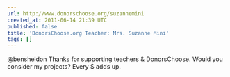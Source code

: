 ```yaml
---
url: http://www.donorschoose.org/suzannemini
created_at: 2011-06-14 21:39 UTC
published: false
title: 'DonorsChoose.org Teacher: Mrs. Suzanne Mini'
tags: []
---
```


@bensheldon Thanks for supporting teachers & DonorsChoose. Would you consider my projects? Every $ adds up.
